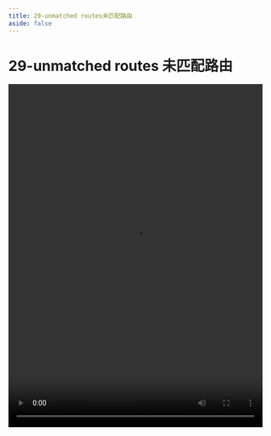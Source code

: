 ```yaml
---
title: 29-unmatched routes未匹配路由
aside: false
---
```


# 29-unmatched routes 未匹配路由

<video autoplay src="http://qn.chinavanes.com/nextjs14/29-unmatched routes未匹配路由.mp4" controls controlsList="nodownload" width="100%" height="680"/>
